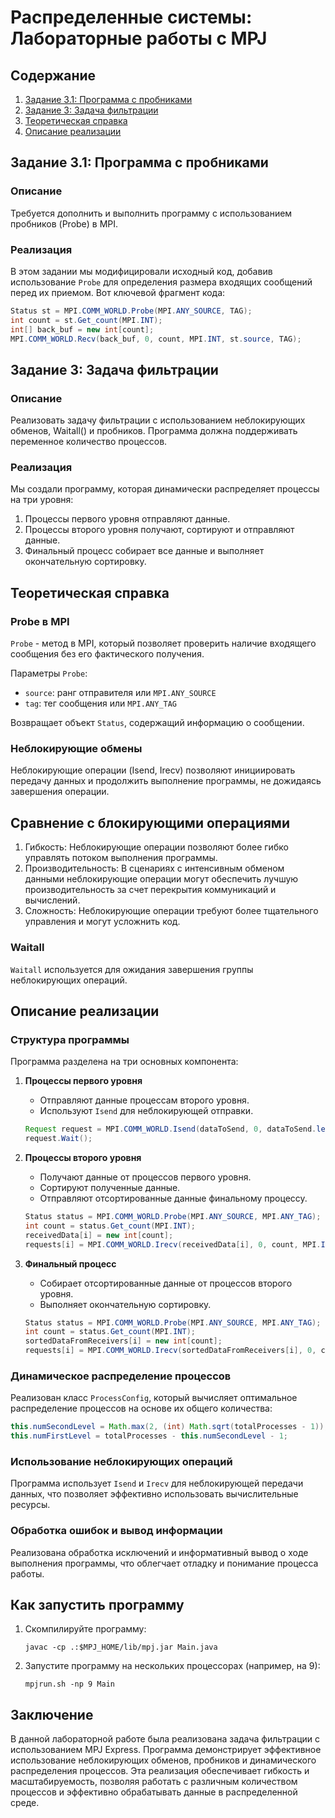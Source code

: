 # Распределенные системы: Лабораторные работы с MPJ

## Содержание
1. [Задание 3.1: Программа с пробниками](#задание-31-программа-с-пробниками)
2. [Задание 3: Задача фильтрации](#задание-3-задача-фильтрации)
3. [Теоретическая справка](#теоретическая-справка)
4. [Описание реализации](#описание-реализации)

## Задание 3.1: Программа с пробниками

### Описание
Требуется дополнить и выполнить программу с использованием пробников (Probe) в MPI.

### Реализация
В этом задании мы модифицировали исходный код, добавив использование `Probe` для определения размера входящих сообщений перед их приемом. Вот ключевой фрагмент кода:

```java
Status st = MPI.COMM_WORLD.Probe(MPI.ANY_SOURCE, TAG);
int count = st.Get_count(MPI.INT);
int[] back_buf = new int[count];
MPI.COMM_WORLD.Recv(back_buf, 0, count, MPI.INT, st.source, TAG);
```

## Задание 3: Задача фильтрации

### Описание
Реализовать задачу фильтрации с использованием неблокирующих обменов, Waitall() и пробников. Программа должна поддерживать переменное количество процессов.

### Реализация
Мы создали программу, которая динамически распределяет процессы на три уровня:
1. Процессы первого уровня отправляют данные.
2. Процессы второго уровня получают, сортируют и отправляют данные.
3. Финальный процесс собирает все данные и выполняет окончательную сортировку.

## Теоретическая справка

### Probe в MPI
`Probe` - метод в MPI, который позволяет проверить наличие входящего сообщения без его фактического получения.

Параметры `Probe`:
- `source`: ранг отправителя или `MPI.ANY_SOURCE`
- `tag`: тег сообщения или `MPI.ANY_TAG`

Возвращает объект `Status`, содержащий информацию о сообщении.

### Неблокирующие обмены
Неблокирующие операции (Isend, Irecv) позволяют инициировать передачу данных и продолжить выполнение программы, не дожидаясь завершения операции.

## Сравнение с блокирующими операциями

1. Гибкость: Неблокирующие операции позволяют более гибко управлять потоком выполнения программы.
2. Производительность: В сценариях с интенсивным обменом данными неблокирующие операции могут обеспечить лучшую производительность за счет перекрытия коммуникаций и вычислений.
3. Сложность: Неблокирующие операции требуют более тщательного управления и могут усложнить код.

### Waitall
`Waitall` используется для ожидания завершения группы неблокирующих операций.

## Описание реализации

### Структура программы
Программа разделена на три основных компонента:

1. **Процессы первого уровня**
    - Отправляют данные процессам второго уровня.
    - Используют `Isend` для неблокирующей отправки.

   ```java
   Request request = MPI.COMM_WORLD.Isend(dataToSend, 0, dataToSend.length, MPI.INT, receiver, 0);
   request.Wait();
   ```

2. **Процессы второго уровня**
    - Получают данные от процессов первого уровня.
    - Сортируют полученные данные.
    - Отправляют отсортированные данные финальному процессу.

   ```java
   Status status = MPI.COMM_WORLD.Probe(MPI.ANY_SOURCE, MPI.ANY_TAG);
   int count = status.Get_count(MPI.INT);
   receivedData[i] = new int[count];
   requests[i] = MPI.COMM_WORLD.Irecv(receivedData[i], 0, count, MPI.INT, status.source, status.tag);
   ```

3. **Финальный процесс**
    - Собирает отсортированные данные от процессов второго уровня.
    - Выполняет окончательную сортировку.

   ```java
   Status status = MPI.COMM_WORLD.Probe(MPI.ANY_SOURCE, MPI.ANY_TAG);
   int count = status.Get_count(MPI.INT);
   sortedDataFromReceivers[i] = new int[count];
   requests[i] = MPI.COMM_WORLD.Irecv(sortedDataFromReceivers[i], 0, count, MPI.INT, status.source, status.tag);
   ```

### Динамическое распределение процессов
Реализован класс `ProcessConfig`, который вычисляет оптимальное распределение процессов на основе их общего количества:

```java
this.numSecondLevel = Math.max(2, (int) Math.sqrt(totalProcesses - 1));
this.numFirstLevel = totalProcesses - this.numSecondLevel - 1;
```

### Использование неблокирующих операций
Программа использует `Isend` и `Irecv` для неблокирующей передачи данных, что позволяет эффективно использовать вычислительные ресурсы.

### Обработка ошибок и вывод информации
Реализована обработка исключений и информативный вывод о ходе выполнения программы, что облегчает отладку и понимание процесса работы.

## Как запустить программу

1. Скомпилируйте программу:
   ```
   javac -cp .:$MPJ_HOME/lib/mpj.jar Main.java
   ```

2. Запустите программу на нескольких процессорах (например, на 9):
   ```
   mpjrun.sh -np 9 Main
   ```

## Заключение

В данной лабораторной работе была реализована задача фильтрации с использованием MPJ Express. Программа демонстрирует эффективное использование неблокирующих обменов, пробников и динамического распределения процессов. Эта реализация обеспечивает гибкость и масштабируемость, позволяя работать с различным количеством процессов и эффективно обрабатывать данные в распределенной среде.